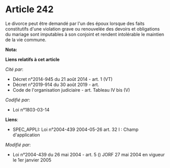 # Article 242

Le divorce peut être demandé par l'un des époux lorsque des faits constitutifs d'une violation grave ou renouvelée des
devoirs et obligations du mariage sont imputables à son conjoint et rendent intolérable le maintien de la vie commune.

**Nota:**



**Liens relatifs à cet article**

_Cité par_:

  - Décret n°2014-945 du 21 août 2014 - art. 1 (VT)
  - Décret n°2019-914 du 30 août 2019 - art.
  - Code de l'organisation judiciaire - art. Tableau IV bis (V)

_Codifié par_:

  - Loi n°1803-03-14

**Liens**:

  - SPEC_APPLI: Loi n°2004-439 2004-05-26 art. 32 I : Champ d'application

_Modifié par_:

  - Loi n°2004-439 du 26 mai 2004 - art. 5 () JORF 27 mai 2004 en vigueur le 1er janvier 2005
